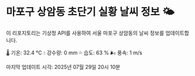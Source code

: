 
# 마포구 상암동 초단기 실황 날씨 정보 🌤️

이 리포지토리는 기상청 API를 사용하여 서울 마포구 상암동의 날씨 정보를 업데이트합니다. 

🌡️ 기온: 32.4 ℃
💧 강수량: 0 mm
💦 습도: 63 %
🌬️ 풍속: 1 m/s

마지막 업데이트 시각: 2025년 07월 29일 20시 10분    
